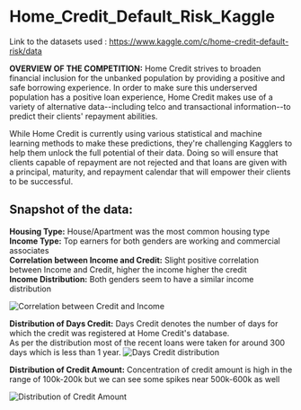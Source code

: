 # Home_Credit_Default_Risk_Kaggle
 Link to the datasets used : https://www.kaggle.com/c/home-credit-default-risk/data
 
**OVERVIEW OF THE COMPETITION:** Home Credit strives to broaden financial inclusion for the unbanked population by providing a positive and safe borrowing experience. In order to make sure this underserved population has a positive loan experience, Home Credit makes use of a variety of alternative data--including telco and transactional information--to predict their clients' repayment abilities.

While Home Credit is currently using various statistical and machine learning methods to make these predictions, they're challenging Kagglers to help them unlock the full potential of their data. Doing so will ensure that clients capable of repayment are not rejected and that loans are given with a principal, maturity, and repayment calendar that will empower their clients to be successful.


## Snapshot of the data:

**Housing Type:** House/Apartment was the most common housing type <br>
**Income Type:** Top earners for both genders are working and commercial associates <br>
**Correlation between Income and Credit:** Slight positive correlation between Income and Credit, higher the income higher the credit <br>
**Income Distribution:** Both genders seem to have a similar income distribution <br>

![Correlation between Credit and Income](https://www.kaggleusercontent.com/kf/8310478/eyJhbGciOiJkaXIiLCJlbmMiOiJBMTI4Q0JDLUhTMjU2In0..JOD3kMwr2N_KqQNTVDFpsA.HRYTUfF2d70oJY2hd3xkVCyDhDFJ8NGkC9C6Zg0DeSBjtMQTBrrxgViPDqCwfbGvpRF7_EIN4MUyU8KGaRQr4Te9ad8nKcjfJRJhxj6YMTOsx9jaEejnU8_EozAcidiRK1OdtjHC2k1ZhI_KDqjbkLrpejyvMdHAYOYiZ2xm3UtVNBsHF6qBIBLK2xSTNtoFyWWoYj8p5gnxlnvgZMUlZoEj-wHUY6DXUDxK6RA_KTbJj8psn0HISmUxjHWO_nAUXdprCPeQ_tniHTt2flURjJeNBxU3orqPUOseltqfGumLdWaBhAhxvHRkQ0DK_1_qR12Rva-3pGz9hHntqXNaZbikNHLHThELDN2CvxBxOypVyFXeuHB8DjQG1V-RvPU3x2o-BXZiR6MzWmAcAbcr3oWC0grNJwIn8o9VB4a-rZ6sPt_zl1yp73zPAJk8Z0aOEdGdLf_80KX1Rf2OdjPw1GlUueOKCaF3jpHNvvuZ1sR9MLnFZmA5GX3iKzyyN7r0V_3Orcu2jiNc0YUue2Szmp8aNRPMgDobF4BnohT1nYWtGA0e42E8tetFyw6RFgzTpfDkLgaP2oSJYq6E_NMrv1qh_yYDXyTQS7eLg6dKH92ZULttqBV1y6b-7N2geaCfhzdTfVhdV4n7PFApSeMj2y2pUtsR_9Sk40xQFG-uamsWjFmdsiKFD4v9xLPZgQEV0gFbWERVL7vc0Li5JCj7tw.3yGx6oXOdb6mZm0ijuKGLA/__results___files/__results___9_1.png)



**Distribution of Days Credit:** Days Credit denotes the number of days for which the credit was registered at Home Credit's database. <br>
 As per the distribution most of the recent loans were taken for around 300 days which is less than 1 year.
![Days Credit distribution](https://www.kaggleusercontent.com/kf/4728481/eyJhbGciOiJkaXIiLCJlbmMiOiJBMTI4Q0JDLUhTMjU2In0..WfOPw6UGdyP8uq-b_CeLww.gepmLSQhJb3ZtFD1M0RiVuIMFyAVqQQATe1FBYX-xAiDwQaQo2bBdxo4A0Ubk2NLSf5SnvrZw_clA3ktYaLB3rs6RXVuP27EwyFGLgnU8MIKJvjoGDJk18JGvrKh-E6yWqr2ylvO4ZGrVWz6FswcX-QSl8t8vl4XTQ0F62mYaCFb0gAmuW7EPvNi51uNjAoxgbTPeCHtU45yWh3uEuDy2KdW9FrOZM7yLN54yPiOOqilbHjyvj7OE0N7QTa3SKTkc8ucTFWOmlk408bxcEDhlYZ915CeZSTO2mNBZdlJ34vjG_uzpGeDvbejBTbDQpTCHFUOdpAXT3q1YEnnxS33IWpIKwlWLijAE6qQ8gI1OYJvaCK_1bgRAzwcDJbngvi3n8d-4u9K6myiomR_ybnYZbXhNSZDOiq5PkPXdi7CkWbXwoU4IAsnOq3x-yV2pP1561lXk39oTVDddzbWYty34M2JWb4Wv9wQgcTmIRJPFEpOMbbUaobMD5eLFBkqDYw2SVzAeQ1LAiRRlH0BPt4TH4qGvvs-J1hIXZGHcO0KaT1hsB2X0B0FKdHg7TZXoKy28QyCojzM-RyoQEp_SWGo0r9Tla4SWGSLXgYUephifizTgV_nlnNXlaUv9v4uB0nR19n3G4GaaSaH1R9u7XVTIevjnuqUmKYc_oIZWky9VA7DjVBbvA-twd4ShJqQWcdH.2_F1dd9UlcsOIb6npaSjPw/__results___files/__results___133_0.png)



**Distribution of Credit Amount:** Concentration of credit amount is high in the range of 100k-200k but we can see some spikes near 500k-600k as well

![Distribution of Credit Amount](https://www.kaggleusercontent.com/kf/4728481/eyJhbGciOiJkaXIiLCJlbmMiOiJBMTI4Q0JDLUhTMjU2In0..WfOPw6UGdyP8uq-b_CeLww.gepmLSQhJb3ZtFD1M0RiVuIMFyAVqQQATe1FBYX-xAiDwQaQo2bBdxo4A0Ubk2NLSf5SnvrZw_clA3ktYaLB3rs6RXVuP27EwyFGLgnU8MIKJvjoGDJk18JGvrKh-E6yWqr2ylvO4ZGrVWz6FswcX-QSl8t8vl4XTQ0F62mYaCFb0gAmuW7EPvNi51uNjAoxgbTPeCHtU45yWh3uEuDy2KdW9FrOZM7yLN54yPiOOqilbHjyvj7OE0N7QTa3SKTkc8ucTFWOmlk408bxcEDhlYZ915CeZSTO2mNBZdlJ34vjG_uzpGeDvbejBTbDQpTCHFUOdpAXT3q1YEnnxS33IWpIKwlWLijAE6qQ8gI1OYJvaCK_1bgRAzwcDJbngvi3n8d-4u9K6myiomR_ybnYZbXhNSZDOiq5PkPXdi7CkWbXwoU4IAsnOq3x-yV2pP1561lXk39oTVDddzbWYty34M2JWb4Wv9wQgcTmIRJPFEpOMbbUaobMD5eLFBkqDYw2SVzAeQ1LAiRRlH0BPt4TH4qGvvs-J1hIXZGHcO0KaT1hsB2X0B0FKdHg7TZXoKy28QyCojzM-RyoQEp_SWGo0r9Tla4SWGSLXgYUephifizTgV_nlnNXlaUv9v4uB0nR19n3G4GaaSaH1R9u7XVTIevjnuqUmKYc_oIZWky9VA7DjVBbvA-twd4ShJqQWcdH.2_F1dd9UlcsOIb6npaSjPw/__results___files/__results___141_0.png)
